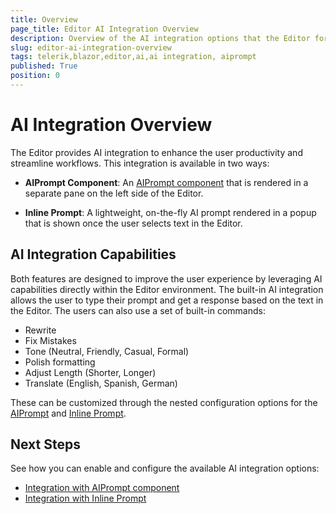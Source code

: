 ```yaml
---
title: Overview
page_title: Editor AI Integration Overview
description: Overview of the AI integration options that the Editor for Blazor provides.
slug: editor-ai-integration-overview
tags: telerik,blazor,editor,ai,ai integration, aiprompt
published: True
position: 0
---
```


# AI Integration Overview

The Editor provides AI integration to enhance the user productivity and streamline workflows. This integration is available in two ways:

* **AIPrompt Component**: An [AIPrompt component](slug:aiprompt-overview) that is rendered in a separate pane on the left side of the Editor.

* **Inline Prompt**: A lightweight, on-the-fly AI prompt rendered in a popup that is shown once the user selects text in the Editor.

## AI Integration Capabilities

Both features are designed to improve the user experience by leveraging AI capabilities directly within the Editor environment. The built-in AI integration allows the user to type their prompt and get a response based on the text in the Editor. The users can also use a set of built-in commands:
* Rewrite
* Fix Mistakes
* Tone (Neutral, Friendly, Casual, Formal)
* Polish formatting
* Adjust Length (Shorter, Longer)
* Translate (English, Spanish, German)

These can be customized through the nested configuration options for the [AIPrompt](slug:editor-aiprompt-integration) and [Inline Prompt](slug:editor-inline-prompt-integration).

## Next Steps

See how you can enable and configure the available AI integration options: 

* [Integration with AIPrompt component](slug:editor-aiprompt-integration)
* [Integration with Inline Prompt](slug:editor-inline-prompt-integration)